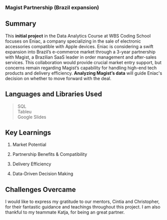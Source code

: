 ### Magist Partnership (Brazil expansion)

## Summary
This **initial project** in the Data Analytics Course at WBS Coding School focuses on Eniac, a company specializing in the sale of electronic accessories compatible with Apple devices. Eniac is considering a swift expansion into Brazil’s e-commerce market through a 3-year partnership with Magist, a Brazilian SaaS leader in order management and after-sales services. This collaboration would provide crucial market entry support, but concerns remain regarding Magist’s capability for handling high-end tech products and delivery efficiency. **Analyzing Magist’s data** will guide Eniac's decision on whether to move forward with the deal.

## Languages and Libraries Used
> SQL             
> Tableu              
> Google Slides            

## Key Learnings

1. Market Potential

2. Partnership Benefits & Compatibility

4. Delivery Efficiency

5. Data-Driven Decision Making

## Challenges Overcame

I would like to express my gratitude to our mentors, Cintia and Christopher, for their fantastic guidance and teachings throughout this project. I am also thankful to my teammate Katja, for being an great partner. 
